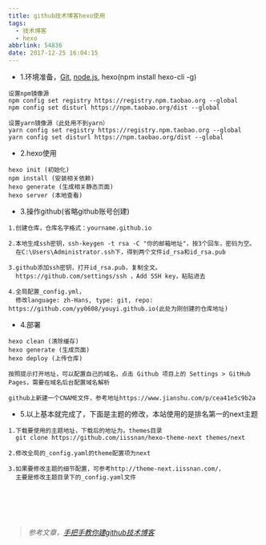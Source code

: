```yaml
---
title: github技术博客hexo使用
tags:
  - 技术博客
  - hexo
abbrlink: 54836
date: 2017-12-25 16:04:15
---
```

- 1.环境准备，[Git](http://gitforwindows.org/), [node.js](https://nodejs.org/en/), hexo(npm install hexo-cli -g)
```
设置npm镜像源
npm config set registry https://registry.npm.taobao.org --global
npm config set disturl https://npm.taobao.org/dist --global

设置yarn镜像源（此处用不到yarn）
yarn config set registry https://registry.npm.taobao.org --global
yarn config set disturl https://npm.taobao.org/dist --global
```
- 2.hexo使用
```
hexo init (初始化)
npm install (安装相关依赖)
hexo generate (生成相关静态页面)
hexo server (本地查看)
```
- 3.操作github(省略github账号创建)
```
1.创建仓库，仓库名字格式：yourname.github.io

2.本地生成ssh密钥，ssh-keygen -t rsa -C "你的邮箱地址"，按3个回车，密码为空。
  在C:\Users\Administrator.ssh下，得到两个文件id_rsa和id_rsa.pub

3.github添加ssh密钥，打开id_rsa.pub，复制全文。
  https://github.com/settings/ssh ，Add SSH key，粘贴进去

4.全局配置_config.yml，
  修改language: zh-Hans, type: git, repo: https://github.com/yy0608/youyi.github.io(此处为刚创建的仓库地址)
```
- 4.部署
```
hexo clean (清除缓存)
hexo generate (生成页面)
hexo deploy (上传仓库)

按照提示打开地址，可以配置自己的域名，点击 Github 项目上的 Settings > GitHub Pages，需要在域名后台配置域名解析

github上新建一个CNAME文件，参考地址https://www.jianshu.com/p/cea41e5c9b2a
```
- 5.以上基本就完成了，下面是主题的修改，本站使用的是排名第一的next主题
```
1.下载要使用的主题地址，下载后的地址为，themes目录
  git clone https://github.com/iissnan/hexo-theme-next themes/next

2.修改全局的_config.yaml的theme配置项为next

3.如果要修改主题的细节配置，可参考http://theme-next.iissnan.com/，
  主要是修改主题目录下的_config.yaml文件
```

# &nbsp;
> *参考文章，[手把手教你建github技术博客](https://www.jianshu.com/p/701b1095da11)*